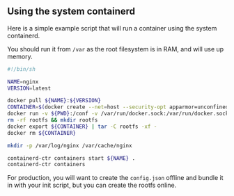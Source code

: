 ## Using the system containerd

Here is a simple example script that will run a container using the system containerd.

You should run it from `/var` as the root filesystem is in RAM, and will use up memory.

```bash
#!/bin/sh

NAME=nginx
VERSION=latest

docker pull ${NAME}:${VERSION}
CONTAINER=$(docker create --net=host --security-opt apparmor=unconfined --cap-drop all --cap-add net_bind_service --oom-score-adj=-500 -v /var/log/nginx:/var/log/nginx -v /var/cache/nginx:/var/cache/nginx -v /var/run:/var/run ${NAME}:${VERSION})
docker run -v ${PWD}:/conf -v /var/run/docker.sock:/var/run/docker.sock --rm jess/riddler -f -bundle /conf ${CONTAINER}
rm -rf rootfs && mkdir rootfs
docker export ${CONTAINER} | tar -C rootfs -xf -
docker rm ${CONTAINER}

mkdir -p /var/log/nginx /var/cache/nginx

containerd-ctr containers start ${NAME} .
containerd-ctr containers
```

For production, you will want to create the `config.json` offline and bundle it in with your
init script, but you can create the rootfs online.
